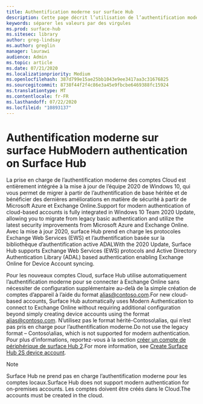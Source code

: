 ```yaml
---
title: Authentification moderne sur surface Hub
description: Cette page décrit l’utilisation de l’authentification moderne sur surface Hub, par contraste de l’authentification de base héritée.
keywords: séparer les valeurs par des virgules
ms.prod: surface-hub
ms.sitesec: library
author: greg-lindsay
ms.author: greglin
manager: laurawi
audience: Admin
ms.topic: article
ms.date: 07/21/2020
ms.localizationpriority: Medium
ms.openlocfilehash: 387d799e15ae25bb1043e9ee3417aa3c31676825
ms.sourcegitcommit: 8738f44f2f4c86e3a45e9fbcbe6469388fc15924
ms.translationtype: MT
ms.contentlocale: fr-FR
ms.lasthandoff: 07/22/2020
ms.locfileid: "10893137"
---
```

# <span data-ttu-id="ddc0b-104">Authentification moderne sur surface Hub</span><span class="sxs-lookup"><span data-stu-id="ddc0b-104">Modern authentication on Surface Hub</span></span>

<span data-ttu-id="ddc0b-105">La prise en charge de l’authentification moderne des comptes Cloud est entièrement intégrée à la mise à jour de l’équipe 2020 de Windows 10, qui vous permet de migrer à partir de l’authentification de base héritée et de bénéficier des dernières améliorations en matière de sécurité à partir de Microsoft Azure et Exchange Online.</span><span class="sxs-lookup"><span data-stu-id="ddc0b-105">Support for modern authentication of cloud-based accounts is fully integrated in Windows 10 Team 2020 Update, allowing you to migrate from legacy basic authentication and utilize the latest security improvements from Microsoft Azure and Exchange Online.</span></span> <span data-ttu-id="ddc0b-106">Avec la mise à jour 2020, surface Hub prend en charge les protocoles Exchange Web Services (EWS) et l’authentification basée sur la bibliothèque d’authentification active ADAL</span><span class="sxs-lookup"><span data-stu-id="ddc0b-106">With the 2020 Update, Surface Hub supports Exchange Web Services (EWS) protocols and Active Directory Authentication Library (ADAL) based authentication enabling Exchange Online for Device Account syncing.</span></span>

<span data-ttu-id="ddc0b-107">Pour les nouveaux comptes Cloud, surface Hub utilise automatiquement l’authentification moderne pour se connecter à Exchange Online sans nécessiter de configuration supplémentaire au-delà de la simple création de comptes d’appareil à l’aide du format [alias@contoso.com](mailto:alias@contoso.com).</span><span class="sxs-lookup"><span data-stu-id="ddc0b-107">For new cloud-based accounts, Surface Hub automatically uses Modern Authentication to connect to Exchange Online without requiring additional configuration beyond simply creating device accounts using the format [alias@contoso.com](mailto:alias@contoso.com).</span></span> <span data-ttu-id="ddc0b-108">N’utilisez pas le format hérité-Contoso\alias, qui n’est pas pris en charge pour l’authentification moderne.</span><span class="sxs-lookup"><span data-stu-id="ddc0b-108">Do not use the legacy format – Contoso\alias, which is not supported for modern authentication.</span></span> <span data-ttu-id="ddc0b-109">Pour plus d’informations, reportez-vous à la section [créer un compte de périphérique de surface Hub 2](https://docs.microsoft.com/surface-hub/surface-hub-2s-account).</span><span class="sxs-lookup"><span data-stu-id="ddc0b-109">For more information, see [Create Surface Hub 2S device account](https://docs.microsoft.com/surface-hub/surface-hub-2s-account).</span></span>

> [!NOTE]
> <span data-ttu-id="ddc0b-110">Surface Hub ne prend pas en charge l’authentification moderne pour les comptes locaux.</span><span class="sxs-lookup"><span data-stu-id="ddc0b-110">Surface Hub does not support modern authentication for on-premises accounts.</span></span> <span data-ttu-id="ddc0b-111">Les comptes doivent être créés dans le Cloud.</span><span class="sxs-lookup"><span data-stu-id="ddc0b-111">The accounts must be created in the cloud.</span></span>

